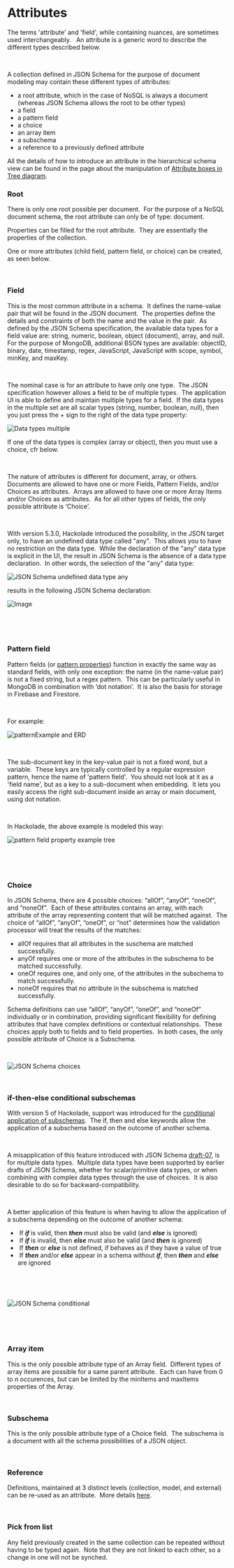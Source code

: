 # Attributes

The terms 'attribute' and 'field', while containing nuances, are sometimes used interchangeably. &nbsp; An attribute is a generic word to describe the different types described below. &nbsp;

&nbsp;

A collection defined in JSON Schema for the purpose of document modeling may contain these different types of attributes:&nbsp;

* a root attribute, which in the case of NoSQL is always a document (whereas JSON Schema allows the root to be other types)
* a field
* a pattern field
* a choice
* an array item
* a subschema
* a reference to a previously defined attribute

All the details of how to introduce an attribute in the hierarchical schema view can be found in the page about the manipulation of [Attribute boxes in Tree diagram](<Attributeboxesinhierarchicalsche.md>).

### Root

There is only one root possible per document.&nbsp; For the purpose of a NoSQL document schema, the root attribute can only be of type: document. &nbsp;

Properties can be filled for the root attribute.&nbsp; They are essentially the properties of the collection.

One or more attributes (child field, pattern field, or choice) can be created, as seen below.

&nbsp;

### Field

This is the most common attribute in a schema.&nbsp; It defines the name-value pair that will be found in the JSON document.&nbsp; The properties define the details and constraints of both the name and the value in the pair.&nbsp; As defined by the JSON Schema specification, the available data types for a field value are: string, numeric, boolean, object (document), array, and null.&nbsp; For the purpose of MongoDB, additional BSON types are available: objectID, binary, date, timestamp, regex, JavaScript, JavaScript with scope, symbol, minKey, and maxKey. &nbsp;

&nbsp;

The nominal case is for an attribute to have only one type.&nbsp; The JSON specification however allows a field to be of multiple types.&nbsp; The application UI is able to define and maintain multiple types for a field.&nbsp; If the data types in the multiple set are all scalar types (string, number, boolean, null), then you just press the + sign to the right of the data type property:

![Data types multiple](<lib/Data%20types%20multiple.png>)

If one of the data types is complex (array or object), then you must use a choice, cfr below.

&nbsp;

The nature of attributes is different for document, array, or others.&nbsp; Documents are allowed to have one or more Fields, Pattern Fields, and/or Choices as attributes.&nbsp; Arrays are allowed to have one or more Array Items and/or Choices as attributes.&nbsp; As for all other types of fields, the only possible attribute is ‘Choice’.

&nbsp;

With version 5.3.0, Hackolade introduced the possibility, in the JSON target only, to have an undefined data type called "any".&nbsp; This allows you to have no restriction on the data type.&nbsp; While the declaration of the "any" data type is explicit in the UI, the result in JSON Schema is the absence of a data type declaration.&nbsp; In other words, the selection of the "any" data type:

![JSON Schema undefined data type any](<lib/JSON%20Schema%20undefined%20data%20type%20any.png>)

results in the following JSON Schema declaration:

![Image](<lib/JSON%20Schema%20undefined%20data%20type%20any%20result.png>)

&nbsp;

&nbsp;

### Pattern field

Pattern fields (or [pattern properties](<http://json-schema.org/latest/json-schema-validation.html#rfc.section.6.5.5> "target=\"\_blank\"")) function in exactly the same way as standard fields, with only one exception: the name (in the name-value pair) is not a fixed string, but a regex pattern.&nbsp; This can be particularly useful in MongoDB in combination with ‘dot notation’.&nbsp; It is also the basis for storage in Firebase and Firestore.

&nbsp;

For example:

![patternExample and ERD](<lib/patternExample%20and%20ERD.png>)

&nbsp;

The sub-document key in the key-value pair is not a fixed word, but a variable.&nbsp; These keys are typically controlled by a regular expression pattern, hence the name of 'pattern field'.&nbsp; You should not look at it as a 'field name', but as a key to a sub-document when embedding.  It lets you easily access the right sub-document inside an array or main document, using dot notation. &nbsp;

&nbsp;

In Hackolade, the above example is modeled this way:

![pattern field property example tree](<lib/patternExample%20tree.png>)

&nbsp;

&nbsp;

### Choice

In JSON Schema, there are 4 possible choices: “allOf”, “anyOf”, “oneOf”, and “noneOf”.&nbsp; Each of these attributes contains an array, with each attribute of the array representing content that will be matched against.&nbsp; The choice of “allOf”, “anyOf”, “oneOf”, or “not” determines how the validation processor will treat the results of the matches:&nbsp;

* allOf requires that all attributes in the suschema are matched successfully.
* anyOf requires one or more of the attributes in the subschema to be matched successfully.
* oneOf requires one, and only one, of the attributes in the subschema to match successfully.
* noneOf requires that no attribute in the subschema is matched successfully.

Schema definitions can use “allOf”, “anyOf”, “oneOf”, and “noneOf” individually or in combination, providing significant flexibility for defining attributes that have complex definitions or contextual relationships.&nbsp; These choices apply both to fields and to field properties.&nbsp; In both cases, the only possible attribute of Choice is a Subschema.

&nbsp;

![JSON Schema choices](<lib/JSON%20Schema%20choices.png>)

&nbsp;

### if-then-else conditional subschemas

With version 5 of Hackolade, support was introduced for the [conditional application of subschemas](<https://json-schema.org/understanding-json-schema/reference/conditionals.html> "target=\"\_blank\"").&nbsp; The if, then and else keywords allow the application of a subschema based on the outcome of another schema.

&nbsp;

A misapplication of this feature introduced with JSON Schema [draft-07](<https://json-schema.org/specification-links.html#draft-7> "target=\"\_blank\""), is for multiple data types.&nbsp; Multiple data types have been supported by earlier drafts of JSON Schema, whether for scalar/primitive data types, or when combining with complex data types through the use of choices.&nbsp; It is also desirable to do so for backward-compatibility.

&nbsp;

A better application of this feature is when having to allow the application of a subschema depending on the outcome of another schema:

* &nbsp;If ***if*** is valid, then ***then*** must also be valid (and ***else*** is ignored)&nbsp;
* &nbsp;If ***if*** is invalid, then ***else*** must also be valid (and ***then*** is ignored)
* &nbsp;If ***then*** or ***else*** is not defined, if behaves as if they have a value of true
* &nbsp;If ***then*** and/or ***else*** appear in a schema without ***if***, then ***then*** and ***else*** are ignored

&nbsp;

&nbsp;

![JSON Schema conditional](<lib/JSON%20Schema%20conditional.png>)

&nbsp;

&nbsp;

### Array item

This is the only possible attribute type of an Array field.&nbsp; Different types of array items are possible for a same parent attribute.&nbsp; Each can have from 0 to n occurences, but can be limited by the minItems and maxItems properties of the Array.

&nbsp;

### Subschema

This is the only possible attribute type of a Choice field.&nbsp; The subschema is a document with all the schema possibilities of a JSON object. &nbsp;

&nbsp;

### Reference

Definitions, maintained at 3 distinct levels (collection, model, and external) can be re-used as an attribute.&nbsp; More details [here](<Reusableobjectsdefinitions.md>).

&nbsp;

### Pick from list

Any field previously created in the same collection can be repeated without having to be typed again.&nbsp; Note that they are not linked to each other, so a change in one will not be synched.


